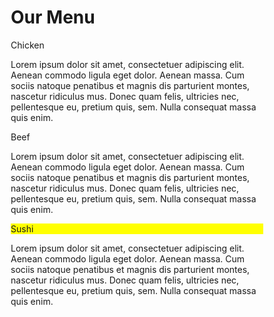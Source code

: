 <!DOCTYPE html>
<html>
<head>

<title>Responsive Layout</title>
<meta name="viewport" content="width=device-width, initial-scale=1">
<link rel="stylesheet" type="text/css" href="style.css">

</head>
<body>
  <style>
    * {
  box-sizing: border-box;
}

body{
  margin: 0;
  padding: 0;
  font-family: "Comic Sans MS", cursive, sans-serif;
}

.row{
  margin-top: 5%;
  margin-bottom: 5%;
}

h1 {
  margin-bottom: 15px;
  text-align: center;
  color: #ff4532;
  font-size: 50px;
}


.box{
  width: 100%;
  overflow: none;
}


.content-name{
  overflow: none;
  text-align: center;
  border: 4px solid black;
  width: 100px;
  height: 40px;
  padding: 5px;
  float: right;
  margin-right: 36px;
  margin-top: 0px;
  font-weight: bold;
  position: relative;
}

.content{
  border: 5px solid black;
  width: 90%;
  height: auto;
  margin: 2.5%;
  color: black
  font-size: 25px;
  padding: 2%;
  padding-top: 55px;
  background-color: rgba(0,0,0,0.3);
}

.name1{
  background-color: #FFB6C1;
}

.name2{
  color: white;
  background-color: #FF0000;
}
.name3{
  background-color: #FFFF00;
}


/********** Large devices only **********/
@media (min-width: 992px) {
  .col-lg-4 {
    float: left;
    width: 33.33%;
  }
}
/********** Medium devices only **********/
@media (min-width: 768px) and (max-width: 991px) {
  .col-md-6,.col-md-12 {
    float: left;
  }
  .col-md-6 {
    width: 50%;
  }
  .col-md-12 {
    margin-left: -10px;
    width: 100%;
  }
  .name3{
    margin-right: 65px;
    width: 100px;
  }
}

@media (min-width: 0px) and (max-width: 767px) {
  .col-sm-12 {
    float: left;
    width: 100%;
  }
  .content-name{
    margin-right: 30px;
  }
}
  </style>
<h1>Our Menu</h1>



  <div class="col-lg-4 col-md-6 col-sm-12">
  	<div class="box">
  		<p class="content-name name1">Chicken</p>
  		<p class="content">Lorem ipsum dolor sit amet, consectetuer adipiscing elit. Aenean commodo ligula eget dolor. Aenean massa. Cum sociis natoque penatibus et magnis dis parturient montes, nascetur ridiculus mus. Donec quam felis, ultricies nec, pellentesque eu, pretium quis, sem. Nulla consequat massa quis enim.</p>
  	</div>
  </div>

  <div class="col-lg-4 col-md-6 col-sm-12">
  	<div class="box">
   		<p class="content-name name2">Beef</p>
   		<p class="content">Lorem ipsum dolor sit amet, consectetuer adipiscing elit. Aenean commodo ligula eget dolor. Aenean massa. Cum sociis natoque penatibus et magnis dis parturient montes, nascetur ridiculus mus. Donec quam felis, ultricies nec, pellentesque eu, pretium quis, sem. Nulla consequat massa quis enim.</p>
  	</div>
  </div>

  <div class="col-lg-4 col-md-12 col-sm-12">
  	<div class="box">
  		<p class="content-name name3">Sushi</p>
  		<p class="content">Lorem ipsum dolor sit amet, consectetuer adipiscing elit. Aenean commodo ligula eget dolor. Aenean massa. Cum sociis natoque penatibus et magnis dis parturient montes, nascetur ridiculus mus. Donec quam felis, ultricies nec, pellentesque eu, pretium quis, sem. Nulla consequat massa quis enim.</p>
  	</div>	
  </div>

</body>
</html>
